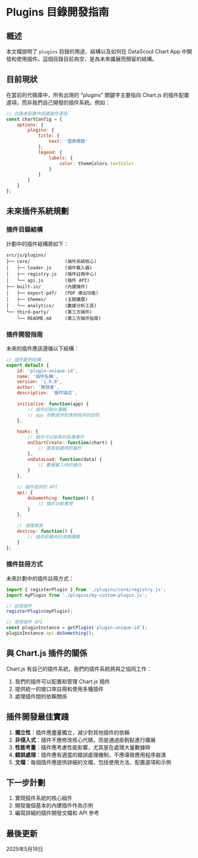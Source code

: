 # Plugins 目錄開發指南

## 概述

本文檔說明了 `plugins` 目錄的用途、結構以及如何在 DataScout Chart App 中開發和使用插件。這個目錄目前為空，是為未來擴展而預留的結構。

## 目前現狀

在當前的代碼庫中，所有出現的 "plugins" 關鍵字主要指向 Chart.js 的插件配置選項，而非我們自己開發的插件系統。例如：

```javascript
// 在圖表配置中設置插件選項
const chartConfig = {
    options: {
        plugins: {
            title: {
                text: '圖表標題'
            },
            legend: {
                labels: {
                    color: themeColors.textColor
                }
            }
        }
    }
};
```

## 未來插件系統規劃

### 插件目錄結構

計劃中的插件結構將如下：

```
src/js/plugins/
├── core/             (插件系統核心)
│   ├── loader.js     (插件載入器)
│   ├── registry.js   (插件註冊中心)
│   └── api.js        (插件 API)
├── built-in/         (內建插件)
│   ├── export-pdf/   (PDF 導出功能)
│   ├── themes/       (主題擴展)
│   └── analytics/    (數據分析工具)
└── third-party/      (第三方插件)
    └── README.md     (第三方插件指南)
```

### 插件開發指南

未來的插件應該遵循以下結構：

```javascript
// 插件範例結構
export default {
    id: 'plugin-unique-id',
    name: '插件名稱',
    version: '1.0.0',
    author: '開發者',
    description: '插件描述',
    
    initialize: function(app) {
        // 插件初始化邏輯
        // app 參數提供對應用程序的訪問
    },
    
    hooks: {
        // 插件可以掛鉤的各種事件
        onChartCreate: function(chart) {
            // 圖表創建時的操作
        },
        onDataLoad: function(data) {
            // 數據載入時的操作
        }
    },
    
    // 插件提供的 API
    api: {
        doSomething: function() {
            // 插件功能實現
        }
    },
    
    // 清理資源
    destroy: function() {
        // 插件卸載時的清理邏輯
    }
};
```

### 插件註冊方式

未來計劃中的插件註冊方式：

```javascript
import { registerPlugin } from './plugins/core/registry.js';
import myPlugin from './plugins/my-custom-plugin.js';

// 註冊插件
registerPlugin(myPlugin);

// 使用插件 API
const pluginInstance = getPlugin('plugin-unique-id');
pluginInstance.api.doSomething();
```

## 與 Chart.js 插件的關係

Chart.js 有自己的插件系統，我們的插件系統將與之協同工作：

1. 我們的插件可以配置和管理 Chart.js 插件
2. 提供統一的接口來註冊和使用多種插件
3. 處理插件間的依賴關係

## 插件開發最佳實踐

1. **獨立性**：插件應盡量獨立，減少對其他插件的依賴
2. **非侵入式**：插件不應修改核心代碼，而是通過掛鉤點進行擴展
3. **性能考量**：插件應考慮性能影響，尤其是在處理大量數據時
4. **錯誤處理**：插件應有適當的錯誤處理機制，不應導致應用程序崩潰
5. **文檔**：每個插件應提供詳細的文檔，包括使用方法、配置選項和示例

## 下一步計劃

1. 實現插件系統的核心組件
2. 開發幾個基本的內建插件作為示例
3. 編寫詳細的插件開發文檔和 API 參考

## 最後更新

2025年5月19日

